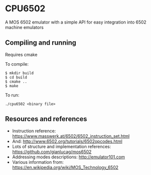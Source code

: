 # CPU6502
A MOS 6502 emulator with a simple API for easy integration into 6502 machine emulators

## Compiling and running
Requires cmake

To compile:
```
$ mkdir build
$ cd build
$ cmake ..
$ make
```

To run:
```
./cpu6502 <binary file>
```

## Resources and references
- Instruction reference: https://www.masswerk.at/6502/6502_instruction_set.html
- And: http://www.6502.org/tutorials/6502opcodes.html
- Lots of structure and implementation references: https://github.com/gianlucag/mos6502
- Addressing modes descriptions: http://emulator101.com
- Various information from: https://en.wikipedia.org/wiki/MOS_Technology_6502
